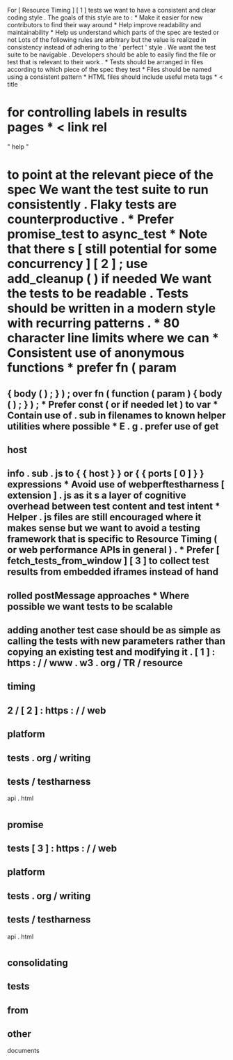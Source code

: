 For
[
Resource
Timing
]
[
1
]
tests
we
want
to
have
a
consistent
and
clear
coding
style
.
The
goals
of
this
style
are
to
:
*
Make
it
easier
for
new
contributors
to
find
their
way
around
*
Help
improve
readability
and
maintainability
*
Help
us
understand
which
parts
of
the
spec
are
tested
or
not
Lots
of
the
following
rules
are
arbitrary
but
the
value
is
realized
in
consistency
instead
of
adhering
to
the
'
perfect
'
style
.
We
want
the
test
suite
to
be
navigable
.
Developers
should
be
able
to
easily
find
the
file
or
test
that
is
relevant
to
their
work
.
*
Tests
should
be
arranged
in
files
according
to
which
piece
of
the
spec
they
test
*
Files
should
be
named
using
a
consistent
pattern
*
HTML
files
should
include
useful
meta
tags
*
<
title
>
for
controlling
labels
in
results
pages
*
<
link
rel
=
"
help
"
>
to
point
at
the
relevant
piece
of
the
spec
We
want
the
test
suite
to
run
consistently
.
Flaky
tests
are
counterproductive
.
*
Prefer
promise_test
to
async_test
*
Note
that
there
s
[
still
potential
for
some
concurrency
]
[
2
]
;
use
add_cleanup
(
)
if
needed
We
want
the
tests
to
be
readable
.
Tests
should
be
written
in
a
modern
style
with
recurring
patterns
.
*
80
character
line
limits
where
we
can
*
Consistent
use
of
anonymous
functions
*
prefer
fn
(
param
=
>
{
body
(
)
;
}
)
;
over
fn
(
function
(
param
)
{
body
(
)
;
}
)
;
*
Prefer
const
(
or
if
needed
let
)
to
var
*
Contain
use
of
.
sub
in
filenames
to
known
helper
utilities
where
possible
*
E
.
g
.
prefer
use
of
get
-
host
-
info
.
sub
.
js
to
{
{
host
}
}
or
{
{
ports
[
0
]
}
}
expressions
*
Avoid
use
of
webperftestharness
[
extension
]
.
js
as
it
s
a
layer
of
cognitive
overhead
between
test
content
and
test
intent
*
Helper
.
js
files
are
still
encouraged
where
it
makes
sense
but
we
want
to
avoid
a
testing
framework
that
is
specific
to
Resource
Timing
(
or
web
performance
APIs
in
general
)
.
*
Prefer
[
fetch_tests_from_window
]
[
3
]
to
collect
test
results
from
embedded
iframes
instead
of
hand
-
rolled
postMessage
approaches
*
Where
possible
we
want
tests
to
be
scalable
-
adding
another
test
case
should
be
as
simple
as
calling
the
tests
with
new
parameters
rather
than
copying
an
existing
test
and
modifying
it
.
[
1
]
:
https
:
/
/
www
.
w3
.
org
/
TR
/
resource
-
timing
-
2
/
[
2
]
:
https
:
/
/
web
-
platform
-
tests
.
org
/
writing
-
tests
/
testharness
-
api
.
html
#
promise
-
tests
[
3
]
:
https
:
/
/
web
-
platform
-
tests
.
org
/
writing
-
tests
/
testharness
-
api
.
html
#
consolidating
-
tests
-
from
-
other
-
documents
